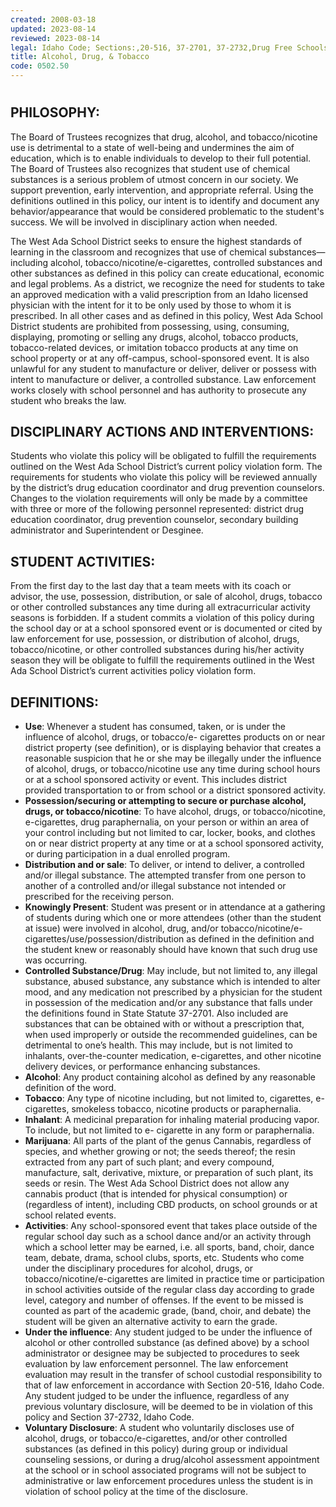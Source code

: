```yaml
---
created: 2008-03-18
updated: 2023-08-14
reviewed: 2023-08-14
legal: Idaho Code; Sections:,20-516, 37-2701, 37-2732,Drug Free Schools and Community Act of,1988 – PL 100-690 and all subsequent amendments; I-D-A-P-A-08-02-03-160 Safe,Environment and Discipline,
title: Alcohol, Drug, & Tobacco
code: 0502.50
---
```


#  

## PHILOSOPHY:

The Board of Trustees recognizes that drug, alcohol, and tobacco/nicotine use is detrimental to a state of well-being and undermines the aim of education, which is to enable individuals to develop to their full potential. The Board of Trustees also recognizes that student use of chemical substances is a serious problem of utmost concern in our society. We support prevention, early intervention, and appropriate referral. Using the definitions outlined in this policy, our intent is to identify and document any behavior/appearance that would be considered problematic to the student's success. We will be involved in disciplinary action when needed.

The West Ada School District seeks to ensure the highest standards of learning in the classroom and recognizes that use of chemical substances—including alcohol, tobacco/nicotine/e-cigarettes, controlled substances and other substances as defined in this policy can create educational, economic and legal problems. As a district, we recognize the need for students to take an approved medication with a valid prescription from an Idaho licensed physician with the intent for it to be only used by those to whom it is prescribed. In all other cases and as defined in this policy, West Ada School District students are prohibited from possessing, using, consuming, displaying, promoting or selling any drugs, alcohol, tobacco products, tobacco-related devices, or imitation tobacco products at any time on school property or at any off-campus, school-sponsored event. It is also unlawful for any student to manufacture or deliver, deliver or possess with intent to manufacture or deliver, a controlled substance. Law enforcement works closely with school personnel and has authority to prosecute any student who breaks the law.

## DISCIPLINARY ACTIONS AND INTERVENTIONS:

Students who violate this policy will be obligated to fulfill the requirements outlined on the West Ada School District’s current policy violation form. The requirements for students who violate this policy will be reviewed annually by the district’s drug education coordinator and drug prevention counselors. Changes to the violation requirements will only be made by a committee with three or more of the following personnel represented: district drug education coordinator, drug prevention counselor, secondary building administrator and Superintendent or Desginee.

## STUDENT ACTIVITIES:

From the first day to the last day that a team meets with its coach or advisor, the use, possession, distribution, or sale of alcohol, drugs, tobacco or other controlled substances any time during all extracurricular activity seasons is forbidden. If a student commits a violation of this policy during the school day or at a school sponsored event or is documented or cited by law enforcement for use, possession, or distribution of alcohol, drugs, tobacco/nicotine, or other controlled substances during his/her activity season they will be obligate to fulfill the requirements outlined in the West Ada School District’s current activities policy violation form.

## DEFINITIONS:

- **Use**: Whenever a student has consumed, taken, or is under the influence of alcohol, drugs, or tobacco/e- cigarettes products on or near district property (see definition), or is displaying behavior that creates a reasonable suspicion that he or she may be illegally under the influence of alcohol, drugs, or tobacco/nicotine use any time during school hours or at a school sponsored activity or event. This includes district provided transportation to or from school or a district sponsored activity.
- **Possession/securing or attempting to secure or purchase alcohol, drugs, or tobacco/nicotine**: To have alcohol, drugs, or tobacco/nicotine, e-cigarettes, drug paraphernalia, on your person or within an area of your control including but not limited to car, locker, books, and clothes on or near district property at any time or at a school sponsored activity, or during participation in a dual enrolled program.
- **Distribution and or sale**: To deliver, or intend to deliver, a controlled and/or illegal substance. The attempted transfer from one person to another of a controlled and/or illegal substance not intended or prescribed for the receiving person.
- **Knowingly Present**: Student was present or in attendance at a gathering of students during which one or more attendees (other than the student at issue) were involved in alcohol, drug, and/or tobacco/nicotine/e- cigarettes/use/possession/distribution as defined in the definition and the student knew or reasonably should have known that such drug use was occurring.
- **Controlled Substance/Drug**: May include, but not limited to, any illegal substance, abused substance, any substance which is intended to alter mood, and any medication not prescribed by a physician for the student in possession of the medication and/or any substance that falls under the definitions found in State Statute 37-2701. Also included are substances that can be obtained with or without a prescription that, when used improperly or outside the recommended guidelines, can be detrimental to one’s health. This may include, but is not limited to inhalants, over-the-counter medication, e-cigarettes, and other nicotine delivery devices, or performance enhancing substances.
- **Alcohol**: Any product containing alcohol as defined by any reasonable definition of the word.
- **Tobacco**: Any type of nicotine including, but not limited to, cigarettes, e-cigarettes, smokeless tobacco, nicotine products or paraphernalia.
- **Inhalant**: A medicinal preparation for inhaling material producing vapor. To include, but not limited to e- cigarette in any form or paraphernalia.
- **Marijuana**: All parts of the plant of the genus Cannabis, regardless of species, and whether growing or not; the seeds thereof; the resin extracted from any part of such plant; and every compound, manufacture, salt, derivative, mixture, or preparation of such plant, its seeds or resin. The West Ada School District does not allow any cannabis product (that is intended for physical consumption) or (regardless of intent), including CBD products, on school grounds or at school related events.
- **Activities**: Any school-sponsored event that takes place outside of the regular school day such as a school dance and/or an activity through which a school letter may be earned, i.e. all sports, band, choir, dance team, debate, drama, school clubs, sports, etc. Students who come under the disciplinary procedures for alcohol, drugs, or tobacco/nicotine/e-cigarettes are limited in practice time or participation in school activities outside of the regular class day according to grade level, category and number of offenses. If the event to be missed is counted as part of the academic grade, (band, choir, and debate) the student will be given an alternative activity to earn the grade.
- **Under the influence**: Any student judged to be under the influence of alcohol or other controlled substance (as defined above) by a school administrator or designee may be subjected to procedures to seek evaluation by law enforcement personnel. The law enforcement evaluation may result in the transfer of school custodial responsibility to that of law enforcement in accordance with Section 20-516, Idaho Code. Any student judged to be under the influence, regardless of any previous voluntary disclosure, will be deemed to be in violation of this policy and Section 37-2732, Idaho Code.
- **Voluntary Disclosure**: A student who voluntarily discloses use of alcohol, drugs, or tobacco/e-cigarettes, and/or other controlled substances (as defined in this policy) during group or individual counseling sessions, or during a drug/alcohol assessment appointment at the school or in school associated programs will not be subject to administrative or law enforcement procedures unless the student is in violation of school policy at the time of the disclosure.
